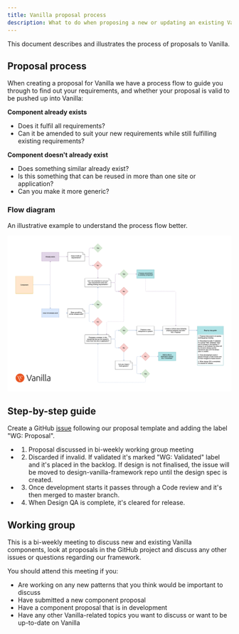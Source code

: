 ```yaml
---
title: Vanilla proposal process
description: What to do when proposing a new or updating an existing Vanilla component
---
```


This document describes and illustrates the process of proposals to Vanilla.

## Proposal process
When creating a proposal for Vanilla we have a process flow to guide you through to find out your requirements, and whether your proposal is valid to be pushed up into Vanilla:

**Component already exists**
- Does it fulfil all requirements?
- Can it be amended to suit your new requirements while still fulfilling existing requirements?

**Component doesn't already exist**
- Does something similar already exist?
- Is this something that can be reused in more than one site or application?
- Can you make it more generic?

### Flow diagram
An illustrative example to understand the process flow better.

![](https://raw.githubusercontent.com/canonical-web-and-design/design-vanilla-framework/master/Process%20diagram/Vanilla%20Proposal%20Process.png)

## Step-by-step guide
Create a GitHub [issue](https://github.com/canonical-web-and-design/vanilla-framework/issues/new?template=propose-new-pattern.md) following our proposal template and adding the label "WG: Proposal".

- 1. Proposal discussed in bi-weekly working group meeting
- 2. Discarded if invalid. If validated it's marked "WG: Validated" label and it's placed in the backlog. If design is not finalised, the issue will be moved to design-vanilla-framework repo until the design spec is created.
- 3. Once development starts it passes through a Code review and it's then merged to master branch.
- 4. When Design QA is complete, it's cleared for release.

## Working group

This is a bi-weekly meeting to discuss new and existing Vanilla components, look at proposals in the GitHub project and discuss any other issues or questions regarding our framework.

You should attend this meeting if you:

- Are working on any new patterns that you think would be important to discuss
- Have submitted a new component proposal
- Have a component proposal that is in development
- Have any other Vanilla-related topics you want to discuss or want to be up-to-date on Vanilla
